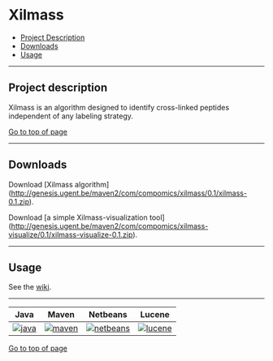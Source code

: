 # Xilmass
 * [Project Description](#project-description)
 * [Downloads](#downloads)
 * [Usage](#usage)
  
----
## Project description

Xilmass is an algorithm designed to identify cross-linked peptides independent of any labeling strategy. 


[Go to top of page](#xilmass)

----
## Downloads

Download [Xilmass algorithm] (http://genesis.ugent.be/maven2/com/compomics/xilmass/0.1/xilmass-0.1.zip).  

Download [a simple Xilmass-visualization tool] (http://genesis.ugent.be/maven2/com/compomics/xilmass-visualize/0.1/xilmass-visualize-0.1.zip).

----

## Usage
See the [wiki](https://github.com/compomics/xilmass/wiki).

----

| Java | Maven | Netbeans | Lucene |
|:--:|:--:|:--:|:--:|
|[![java](http://genesis.ugent.be/public_data/image/java.png)](http://java.com/en/) | [![maven](http://genesis.ugent.be/public_data/image/maven.png)](http://maven.apache.org/) | [![netbeans](https://netbeans.org/images_www/visual-guidelines/NB-logo-single.jpg)](https://netbeans.org/) | [![lucene](https://lucene.apache.org/images/lucene_logo_green_300.png)](https://lucene.apache.org/) |


[Go to top of page](#xilmass)
